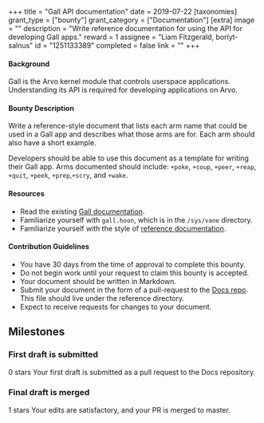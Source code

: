 +++
title = "Gall API documentation"
date = 2019-07-22
[taxonomies]
grant_type = ["bounty"]
grant_category = ["Documentation"]
[extra]
image = ""
description = "Write reference documentation for using the API for developing Gall apps."
reward = 1
assignee = "Liam Fitzgerald, borlyt-salnus"
id = "1251133389"
completed = false
link = ""
+++

#### Background

Gall is the Arvo kernel module that controls userspace applications. Understanding its API is required for developing applications on Arvo.

#### Bounty Description

Write a reference-style document that lists each arm name that could be used in a Gall app and describes what those arms are for. Each arm should also have a short example. 

Developers should be able to use this document as a template for writing their Gall app. Arms documented should include: `+poke`, `+coup`, `+peer`, `+reap`, `+quit`, `+peek`, `+prep`,`+scry`, and `+wake`. 

#### Resources

* Read the existing [Gall documentation](https://urbit.org/docs/learn/arvo/gall/).
* Familiarize yourself with `gall.hoon`, which is in the `/sys/vane` directory.
* Familiarize yourself with the style of [reference documentation](https://urbit.org/docs/reference/).

#### Contribution Guidelines

* You have 30 days from the time of approval to complete this bounty.
* Do not begin work until your request to claim this bounty is accepted.
* Your document should be written in Markdown.
* Submit your document in the form of a pull-request to the [Docs repo](https://github.com/urbit/docs). This file should live under the reference directory.
* Expect to receive requests for changes to your document.


## Milestones


### First draft is submitted
0 stars
Your first draft is submitted as a pull request to the Docs repository. 


### Final draft is merged
1 stars
Your edits are satisfactory, and your PR is merged to master.

    